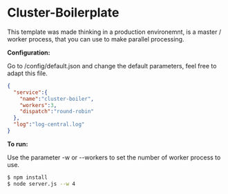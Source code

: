 # Cluster-Boilerplate
This template was made thinking in a production environemnt, is a master / worker process, that you can use to make parallel processing.

**Configuration:**

Go to /config/default.json and change the default parameters, feel free to adapt this file.
```json
{
  "service":{
    "name":"cluster-boiler",
    "workers":3,
    "dispatch":"round-robin"
  },
  "log":"log-central.log"
}
```

**To run:**

Use the parameter -w or --workers to set the number of worker process to use.
```sh
$ npm install
$ node server.js --w 4
```
